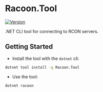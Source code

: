 # Racoon.Tool

[![Version](https://img.shields.io/nuget/vpre/Racoon.Tool)](https://www.nuget.org/packages/Racoon.Tool)

.NET CLI tool for connecting to RCON servers.

## Getting Started

- Install the tool with the `dotnet` cli:
```bash
dotnet tool install -g Racoon.Tool
```

- Use the tool:
```bash
dotnet racoon
```
